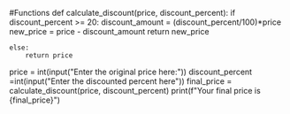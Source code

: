 #Functions
def calculate_discount(price, discount_percent):
    if discount_percent >= 20:
        discount_amount = (discount_percent/100)*price
        new_price = price - discount_amount
        return new_price
    
    else: 
        return price
    
price = int(input("Enter the original price here:"))
discount_percent =int(input("Enter the discounted percent here"))
final_price = calculate_discount(price, discount_percent)
print(f"Your final price is {final_price}")
